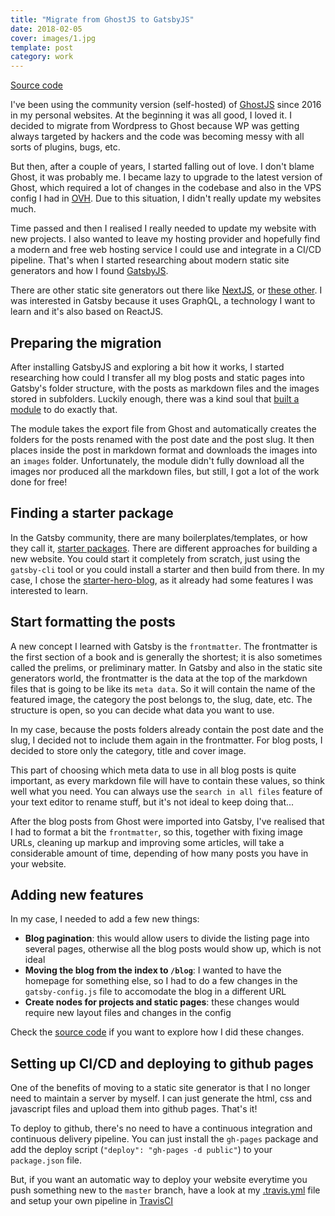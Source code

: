 ```yaml
---
title: "Migrate from GhostJS to GatsbyJS"
date: 2018-02-05
cover: images/1.jpg
template: post
category: work
---
```


<p class="align-center">
<a class="btn icon icon-external" href="https://github.com/gazpachu/joanmira" target="_blank">Source code</a>
</p>

I've been using the community version (self-hosted) of [GhostJS](http://ghost.org) since 2016 in my personal websites. At the beginning it was all good, I loved it. I decided to migrate from Wordpress to Ghost because WP was getting always targeted by hackers and the code was becoming messy with all sorts of plugins, bugs, etc.

But then, after a couple of years, I started falling out of love. I don't blame Ghost, it was probably me. I became lazy to upgrade to the latest version of Ghost, which required a lot of changes in the codebase and also in the VPS config I had in [OVH](http://ovh.es). Due to this situation, I didn't really update my websites much.

Time passed and then I realised I really needed to update my website with new projects. I also wanted to leave my hosting provider and hopefully find a modern and free web hosting service I could use and integrate in a CI/CD pipeline. That's when I started researching about modern static site generators and how I found [GatsbyJS](http://gatsbyjs.org).

There are other static site generators out there like [NextJS](https://nextjs.org/), or [these other](https://www.netlify.com/blog/2017/05/25/top-ten-static-site-generators-of-2017/). I was interested in Gatsby because it uses GraphQL, a technology I want to learn and it's also based on ReactJS.

## Preparing the migration

After installing GatsbyJS and exploring a bit how it works, I started researching how could I transfer all my blog posts and static pages into Gatsby's folder structure, with the posts as markdown files and the images stored in subfolders. Luckily enough, there was a kind soul that [built a module](https://github.com/InsidersByte/ghost-to-gatsby) to do exactly that.

The module takes the export file from Ghost and automatically creates the folders for the posts renamed with the post date and the post slug. It then places inside the post in markdown format and downloads the images into an `images` folder. Unfortunately, the module didn't fully download all the images nor produced all the markdown files, but still, I got a lot of the work done for free!

## Finding a starter package

In the Gatsby community, there are many boilerplates/templates, or how they call it, [starter packages](https://www.gatsbyjs.org/starters/?v=2). There are different approaches for building a new website. You could start it completely from scratch, just using the `gatsby-cli` tool or you could install a starter and then build from there. In my case, I chose the [starter-hero-blog](https://github.com/greglobinski/gatsby-starter-hero-blog), as it already had some features I was interested to learn.

## Start formatting the posts

A new concept I learned with Gatsby is the `frontmatter`. The frontmatter is the first section of a book and is generally the shortest; it is also sometimes called the prelims, or preliminary matter. In Gatsby and also in the static site generators world, the frontmatter is the data at the top of the markdown files that is going to be like its `meta data`. So it will contain the name of the featured image, the category the post belongs to, the slug, date, etc. The structure is open, so you can decide what data you want to use.

In my case, because the posts folders already contain the post date and the slug, I decided not to include them again in the frontmatter. For blog posts, I decided to store only the category, title and cover image.

This part of choosing which meta data to use in all blog posts is quite important, as every markdown file will have to contain these values, so think well what you need. You can always use the `search in all files` feature of your text editor to rename stuff, but it's not ideal to keep doing that...

After the blog posts from Ghost were imported into Gatsby, I've realised that I had to format a bit the `frontmatter`, so this, together with fixing image URLs, cleaning up markup and improving some articles, will take a considerable amount of time, depending of how many posts you have in your website.

## Adding new features

In my case, I needed to add a few new things:

- **Blog pagination**: this would allow users to divide the listing page into several pages, otherwise all the blog posts would show up, which is not ideal
- **Moving the blog from the index to `/blog`**: I wanted to have the homepage for something else, so I had to do a few changes in the `gatsby-config.js` file to accomodate the blog in a different URL
- **Create nodes for projects and static pages**: these changes would require new layout files and changes in the config

Check the [source code](https://github.com/gazpachu/joanmira) if you want to explore how I did these changes.

## Setting up CI/CD and deploying to github pages

One of the benefits of moving to a static site generator is that I no longer need to maintain a server by myself. I can just generate the html, css and javascript files and upload them into github pages. That's it!

To deploy to github, there's no need to have a continuous integration and continuous delivery pipeline. You can just install the `gh-pages` package and add the deploy script (`"deploy": "gh-pages -d public"`) to your `package.json` file.

But, if you want an automatic way to deploy your website everytime you push something new to the `master` branch, have a look at my [.travis.yml](https://github.com/gazpachu/joanmira/blob/master/.travis.yml) file and setup your own pipeline in [TravisCI](http://travis-ci.org)
